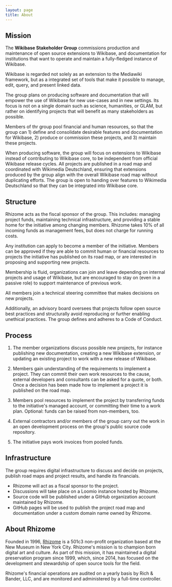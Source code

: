 ```yaml
---
layout: page
title: About
---
```


## Mission

The **Wikibase Stakeholder Group** commissions production and maintenance of open source extensions to Wikibase, and documentation for institutions that want to operate and maintain a fully-fledged instance of Wikibase.

Wikibase is regarded not solely as an extension to the Mediawiki framework, but as a integrated set of tools that make it possible to manage, edit, query, and present linked data.

The group plans on producing software and documentation that will empower the use of Wikibase for new use-cases and in new settings. Its focus is not on a single domain such as science, humanities, or GLAM, but rather on identifying projects that will benefit as many stakeholders as possible.

Members of thr group pool financial and human resources, so that the group can 1) define and consolidate desirable features and documentation for Wikibase, 2) produce or commission these projects, and 3) maintain these projects.

When producing software, the group will focus on extensions to Wikibase instead of contributing to Wikibase core, to be independent from official Wikibase release cycles. All projects are published in a road map and coordinated with Wikimedia Deutschland, ensuring that extensions produced by the group align with the overall Wikibase road map without duplicating efforts. The group is open to handing over features to Wikimedia Deutschland so that they can be integrated into Wikibase core.

## Structure

Rhizome acts as the fiscal sponsor of the group. This includes: managing project funds, maintaining technical infrastructure, and providing a stable home for the initiative among changing members. Rhizome takes 10% of all incoming funds as management fees, but does not charge for running costs.

Any institution can apply to become a member of the initiative. Members can be approved if they are able to commit human or financial resources to projects the initiative has published on its road map, or are interested in proposing and supporting new projects.

Membership is fluid, organizations can join and leave depending on internal projects and usage of Wikibase, but are encouraged to stay on (even in a passive role) to support maintenance of previous work.

All members join a technical steering committee that makes decisions on new projects.

Additionally, an advisory board oversees that projects follow open source best practices and structurally avoid reproducing or further enabling unethical practices. The group defines and adheres to a Code of Conduct.

## Process

1. The member organizations discuss possible new projects, for instance publishing new documentation, creating a new Wikibase extension, or updating an existing project to work with a new release of Wikibase.

2. Members gain understanding of the requirements to implement a project. They can commit their own work resources to the cause, external developers and consultants can be asked for a quote, or both. Once a decision has been made how to implement a project it is published on the road map.

3. Members pool resources to implement the project by transferring funds to the initiative's managed account, or committing their time to a work plan. Optional: funds can be raised from non-members, too.

4. External contractors and/or members of the group carry out the work in an open development process on the group's public source code repository.

5. The initiative pays work invoices from pooled funds.

## Infrastructure

The group requires digital infrastructure to discuss and decide on projects, publish road maps and project results, and handle its financials.

- Rhizome will act as a fiscal sponsor to the project.
- Discussions will take place on a Loomio instance hosted by Rhizome.
- Source code will be published under a GitHub organization account maintained by Rhizome.
- GitHub pages will be used to publish the project road map and documentation under a custom domain name owned by Rhizome.

## About Rhizome

Founded in 1996, [Rhizome](https://rhizome.org/) is a 501c3 non-profit organization based at the New Museum in New York City. Rhizome's mission is to champion born digital art and culture. As part of this mission, it has maintained a digital preservation program since 1999, which, since 2014, has focused on the development and stewardship of open source tools for the field. 

Rhizome's financial operations are audited on a yearly basis by Rich & Bander, LLC, and are monitored and administered by a full-time controller. 
